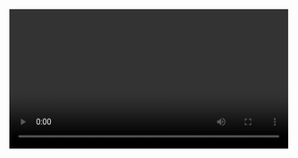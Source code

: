 <video src="https://github.com/MrOrgani/cookit/assets/42295371/b32e9ea3-7037-4951-bd97-db4aae49f8c0" width="500" higth="300" />

https://findit-pasteit-cookit.vercel.app/

I love cooking! And I wanted to cook some recipes from https://www.budgetbytes.com/. However, all metrics are imperials, and I don't understand them. 
This is why I've created Cookit!

Find a recipe, paste it, wait for ChatGPT to translate it, and cook it!

Stack:
 - NextJS
 - Zustand
 - Tailwind
 - OpenAI API
